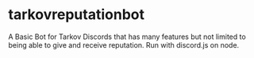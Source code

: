 # tarkovreputationbot
A Basic Bot for Tarkov Discords that has many features but not limited to being able to give and receive reputation. Run with discord.js on node.
